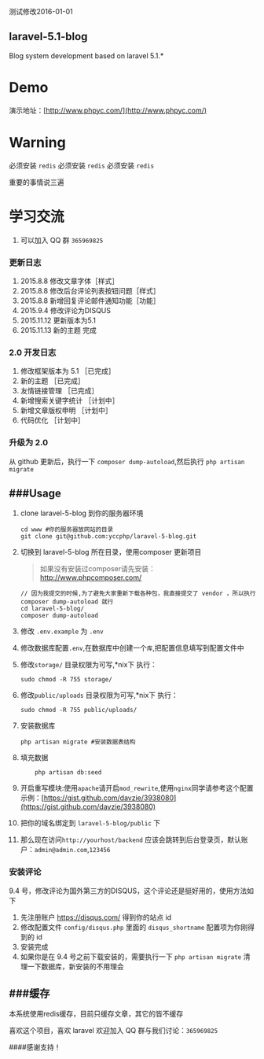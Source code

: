 测试修改2016-01-01

## laravel-5.1-blog

Blog system development based on laravel  5.1.*

# Demo

演示地址：[http://www.phpyc.com/](http://www.phpyc.com/)

# Warning

必须安装 `redis`
必须安装 `redis`
必须安装 `redis`

重要的事情说三遍

# 学习交流

1. 可以加入 QQ 群 `365969825`

### 更新日志

1. 2015.8.8 修改文章字体［样式］
2. 2015.8.8 修改后台评论列表按钮问题［样式］
3. 2015.8.8 新增回复评论邮件通知功能［功能］
4. 2015.9.4 修改评论为DISQUS
5. 2015.11.12 更新版本为5.1
6. 2015.11.13 新的主题 完成

### 2.0 开发日志

1. 修改框架版本为 5.1 	［已完成］
2. 新的主题				［已完成］
4. 友情链接管理			［已完成］
5. 新增搜索关键字统计		［计划中］
6. 新增文章版权申明		［计划中］
7. 代码优化				［计划中］


### 升级为 2.0

从 github 更新后，执行一下 `composer dump-autoload`,然后执行 `php artisan migrate` 

###Usage
---
1. clone laravel-5-blog 到你的服务器环境

	```
	cd www #你的服务器放网站的目录
	git clone git@github.com:yccphp/laravel-5-blog.git
	```

1. 切换到 laravel-5-blog 所在目录，使用composer 更新项目

	> 如果没有安装过composer请先安装：<br>
 	http://www.phpcomposer.com/
	```
	// 因为我提交的时候,为了避免大家重新下载各种包，我直接提交了 vendor ，所以执行 composer dump-autoload 就行
	cd laravel-5-blog/
	composer dump-autoload	
	```

1. 修改 `.env.example` 为 `.env` 

1. 修改数据库配置`.env`,在数据库中创建一个`库`,把配置信息填写到配置文件中

1. 修改`storage/` 目录权限为可写,*nix下 执行：

    ```
    sudo chmod -R 755 storage/
    ```

1. 修改`public/uploads` 目录权限为可写,*nix下 执行：

    ```
    sudo chmod -R 755 public/uploads/

    ```


1. 安装数据库

    ```
    php artisan migrate #安装数据表结构
    ```

1. 填充数据

	```
		php artisan db:seed
	```


1. 开启重写模块:使用`apache`请开启`mod_rewrite`,使用`nginx`同学请参考这个配置示例：[https://gist.github.com/davzie/3938080](https://gist.github.com/davzie/3938080)


1. 把你的域名绑定到 `laravel-5-blog/public` 下

1. 那么现在访问`http://yourhost/backend` 应该会跳转到后台登录页，默认账户：`admin@admin.com`,`123456`




### 安装评论

9.4 号，修改评论为国外第三方的DISQUS，这个评论还是挺好用的，使用方法如下

1. 先注册账户 https://disqus.com/ 得到你的站点 id
2. 修改配置文件 `config/disqus.php` 里面的 `disqus_shortname` 配置项为你刚得到的 id
3. 安装完成
4. 如果你是在 9.4 号之前下载安装的，需要执行一下 `php artisan migrate` 清理一下数据库，新安装的不用理会



###缓存
---

本系统使用redis缓存，目前只缓存文章，其它的皆不缓存


喜欢这个项目，喜欢 laravel 欢迎加入 QQ 群与我们讨论：`365969825`

####感谢支持！
